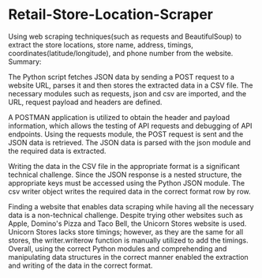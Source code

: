 # Retail-Store-Location-Scraper
 Using web scraping techniques(such as requests and BeautifulSoup) to extract the store locations, store name, address, timings, coordinates(latitude/longitude), and phone number from the website.
Summary:

The Python script fetches JSON data by sending a POST request to a website URL, parses it and then stores the extracted data in a CSV file. The necessary modules such as requests, json and csv are imported, and the URL, request payload and headers are defined.

A POSTMAN application is utilized to obtain the header and payload information, which allows the testing of API requests and debugging of API endpoints. Using the requests module, the POST request is sent and the JSON data is retrieved. The JSON data is parsed with the json module and the required data is extracted.

Writing the data in the CSV file in the appropriate format is a significant technical challenge. Since the JSON response is a nested structure, the appropriate keys must be accessed using the Python JSON module. The csv writer object writes the required data in the correct format row by row.

Finding a website that enables data scraping while having all the necessary data is a non-technical challenge. Despite trying other websites such as Apple, Domino's Pizza and Taco Bell, the Unicorn Stores website is used. Unicorn Stores lacks store timings; however, as they are the same for all stores, the writer.writerow function is manually utilized to add the timings. Overall, using the correct Python modules and comprehending and manipulating data structures in the correct manner enabled the extraction and writing of the data in the correct format.
